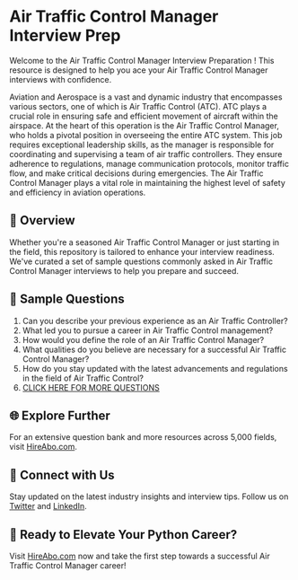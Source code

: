 # Air Traffic Control Manager Interview Prep

Welcome to the Air Traffic Control Manager Interview Preparation ! This resource is designed to help you ace your Air Traffic Control Manager interviews with confidence.

Aviation and Aerospace is a vast and dynamic industry that encompasses various sectors, one of which is Air Traffic Control (ATC). ATC plays a crucial role in ensuring safe and efficient movement of aircraft within the airspace. At the heart of this operation is the Air Traffic Control Manager, who holds a pivotal position in overseeing the entire ATC system. This job requires exceptional leadership skills, as the manager is responsible for coordinating and supervising a team of air traffic controllers. They ensure adherence to regulations, manage communication protocols, monitor traffic flow, and make critical decisions during emergencies. The Air Traffic Control Manager plays a vital role in maintaining the highest level of safety and efficiency in aviation operations.

## 🚀 Overview

Whether you're a seasoned Air Traffic Control Manager or just starting in the field, this repository is tailored to enhance your interview readiness. We've curated a set of sample questions commonly asked in Air Traffic Control Manager interviews to help you prepare and succeed.

## 📝 Sample Questions

1. Can you describe your previous experience as an Air Traffic Controller?
2. What led you to pursue a career in Air Traffic Control management?
3. How would you define the role of an Air Traffic Control Manager?
4. What qualities do you believe are necessary for a successful Air Traffic Control Manager?
5. How do you stay updated with the latest advancements and regulations in the field of Air Traffic Control?
6. [CLICK HERE FOR MORE QUESTIONS](https://hireabo.com/job/14_2_10/Air%20Traffic%20Control%20Manager)

## 🌐 Explore Further

For an extensive question bank and more resources across 5,000 fields, visit [HireAbo.com](https://www.hireabo.com).

## 📱 Connect with Us

Stay updated on the latest industry insights and interview tips. Follow us on [Twitter](https://twitter.com/hireabo) and [LinkedIn](https://www.linkedin.com/in/hire-abo-3609972a8/).

## 🚀 Ready to Elevate Your Python Career?

Visit [HireAbo.com](https://www.hireabo.com) now and take the first step towards a successful Air Traffic Control Manager career!